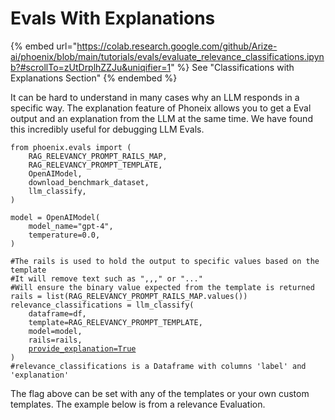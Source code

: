 # Evals With Explanations

{% embed url="https://colab.research.google.com/github/Arize-ai/phoenix/blob/main/tutorials/evals/evaluate_relevance_classifications.ipynb?#scrollTo=zUtDrplhZZJu&uniqifier=1" %}
See "Classifications with Explanations Section"
{% endembed %}

It can be hard to understand in many cases why an LLM responds in a specific way. The explanation feature of Phoneix allows you to get a Eval output and an explanation from the LLM at the same time. We have found this incredibly useful for debugging LLM Evals.

<pre class="language-python"><code class="lang-python">from phoenix.evals import (
    RAG_RELEVANCY_PROMPT_RAILS_MAP,
    RAG_RELEVANCY_PROMPT_TEMPLATE,
    OpenAIModel,
    download_benchmark_dataset,
    llm_classify,
)

model = OpenAIModel(
    model_name="gpt-4",
    temperature=0.0,
)

#The rails is used to hold the output to specific values based on the template
#It will remove text such as ",,," or "..."
#Will ensure the binary value expected from the template is returned
rails = list(RAG_RELEVANCY_PROMPT_RAILS_MAP.values())
relevance_classifications = llm_classify(
    dataframe=df,
    template=RAG_RELEVANCY_PROMPT_TEMPLATE,
    model=model,
    rails=rails,
    <a data-footnote-ref href="#user-content-fn-1">provide_explanation=True</a>
)
#relevance_classifications is a Dataframe with columns 'label' and 'explanation'
</code></pre>

The flag above can be set with any of the templates or your own custom templates. The example below is from a relevance Evaluation.

[^1]: set to get an explanation out

